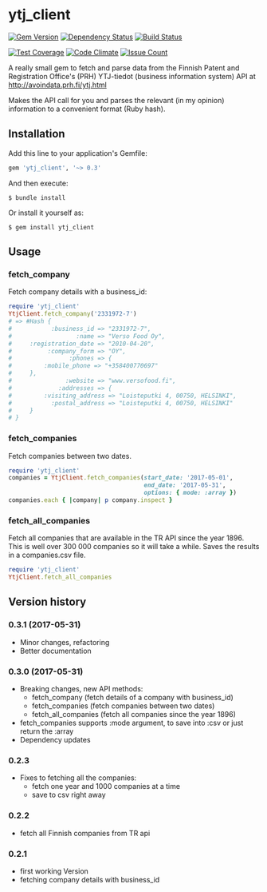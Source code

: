 # ytj_client

[![Gem Version](https://badge.fury.io/rb/ytj_client.svg)](https://badge.fury.io/rb/ytj_client)
[![Dependency Status](https://gemnasium.com/badges/github.com/jannewaren/ytj_client.svg)](https://gemnasium.com/github.com/jannewaren/ytj_client)
[![Build Status](https://travis-ci.org/jannewaren/ytj_client.svg?branch=master)](https://travis-ci.org/jannewaren/ytj_client)

[![Test Coverage](https://codeclimate.com/github/jannewaren/ytj_client/badges/coverage.svg)](https://codeclimate.com/github/jannewaren/ytj_client/coverage)
[![Code Climate](https://codeclimate.com/github/jannewaren/ytj_client/badges/gpa.svg)](https://codeclimate.com/github/jannewaren/ytj_client)
[![Issue Count](https://codeclimate.com/github/jannewaren/ytj_client/badges/issue_count.svg)](https://codeclimate.com/github/jannewaren/ytj_client)


A really small gem to fetch and parse data from the Finnish Patent and Registration Office's (PRH) YTJ-tiedot (business information system) API at http://avoindata.prh.fi/ytj.html

Makes the API call for you and parses the relevant (in my opinion) information to a convenient format (Ruby hash).

## Installation

Add this line to your application's Gemfile:

```ruby
gem 'ytj_client', '~> 0.3'
```

And then execute:

    $ bundle install

Or install it yourself as:

    $ gem install ytj_client

## Usage

### fetch_company

Fetch company details with a business_id:

```ruby
require 'ytj_client'
YtjClient.fetch_company('2331972-7')
# => #Hash {
#           :business_id => "2331972-7",
#                  :name => "Verso Food Oy",
#     :registration_date => "2010-04-20",
#          :company_form => "OY",
#                :phones => {
#         :mobile_phone => "+358400770697"
#     },
#               :website => "www.versofood.fi",
#             :addresses => {
#         :visiting_address => "Loisteputki 4, 00750, HELSINKI",
#           :postal_address => "Loisteputki 4, 00750, HELSINKI"
#     }
# }
```

### fetch_companies

Fetch companies between two dates.

```ruby
require 'ytj_client'
companies = YtjClient.fetch_companies(start_date: '2017-05-01',
                                      end_date: '2017-05-31',
                                      options: { mode: :array })
companies.each { |company| p company.inspect }
```

### fetch_all_companies

Fetch all companies that are available in the TR API since the year 1896. This is well over 300 000 companies so it will take a while. Saves the results in a companies.csv file.

```ruby
require 'ytj_client'
YtjClient.fetch_all_companies
```

## Version history

### 0.3.1 (2017-05-31)

- Minor changes, refactoring
- Better documentation

### 0.3.0 (2017-05-31)

- Breaking changes, new API methods:
  - fetch_company (fetch details of a company with business_id)
  - fetch_companies (fetch companies between two dates)
  - fetch_all_companies (fetch all companies since the year 1896)
- fetch_companies supports :mode argument, to save into :csv or just return the :array
- Dependency updates

### 0.2.3

- Fixes to fetching all the companies:
  - fetch one year and 1000 companies at a time
  - save to csv right away

### 0.2.2

- fetch all Finnish companies from TR api

### 0.2.1

- first working Version
- fetching company details with business_id
